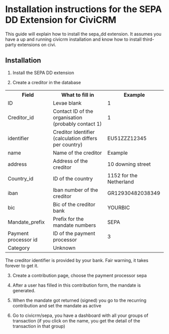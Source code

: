 Installation instructions for the SEPA DD Extension for CiviCRM
===============================================================

This guide will explain how to install the sepa_dd extension. It assumes you have a up and running civicrm installation and know how to install third-party extensions on civi.

Installation
------------

1. Install the SEPA DD extension 

2. Create a creditor in the database

<table><tr>
<th>Field</th><th>What to fill in</th><th>Example</th>
</tr><tr>
<td>ID</td><td>Levae blank</td><td>1</td></tr>
<tr><td>Creditor_id</td><td>Contact ID of the organisation (probably contact 1)</td><td>1</td></tr>
<tr><td>identifier</td><td>Creditor Identifier (calculation differs per country)</td><td>EU51ZZZ12345</td></tr>
<tr><td>name</td><td>Name of the creditor</td><td>Example</td></tr>
<tr><td>address</td><td>Address of the creditor</td><td>10 downing street</td></tr>
<tr><td>Country_id</td><td>ID of the country</td><td>1152 for the Netherland</td></tr>
<tr><td>iban</td><td>Iban number of the creditor</td><td>GR12930482038349</td></tr>
<tr><td>bic</td><td>Bic of the creditor bank</td><td>YOURBIC</td></tr>
<tr><td>Mandate_prefix</td><td>Prefix for the mandate numbers</td><td>SEPA</td></tr>
<tr><td>Payment processor id</td><td>ID of the payment processor</td><td>3</td></tr>
<tr><td>Category</td><td>Unknown</td><td></td></tr>
</table>

The creditor identifier is provided by your bank. Fair warning, it takes forever to get it. 

3. Create a contribution page, choose the payment processor sepa

4. After a user has filled in this contribution form, the mandate is generated.

5. When the mandate got returned (signed) you go to the recurring contribution and set the mandate as active

6. Go to civicrm/sepa, you have a dashboard with all your groups of transaction (if you click on the name, you get the detail of the transaction in that group)

